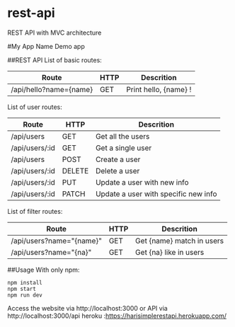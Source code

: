 # rest-api
REST API with MVC architecture

#My App Name
Demo app

##REST API
List of basic routes:

**Route** | **HTTP** | **Descrition**
----------|----------|---------------
/api/hello?name={name}| GET | Print hello, {name} !

List of user routes:

**Route** | **HTTP** | **Descrition**
----------|----------|---------------
/api/users | GET | Get all the users
/api/users/:id | GET | Get a single user
/api/users | POST | Create a user
/api/users/:id | DELETE | Delete a user
/api/users/:id | PUT | Update a user with new info
/api/users/:id | PATCH | Update a user with specific new info

List of filter routes:

**Route** | **HTTP** | **Descrition**
----------|----------|---------------
/api/users?name="{name}" | GET | Get {name} match in users
/api/users?name="{na}" | GET | Get {na} like in users

##Usage
With only npm:

```
npm install
npm start
npm run dev
```

Access the website via http://localhost:3000 or API via http://localhost:3000/api
heroku :https://harisimplerestapi.herokuapp.com/
